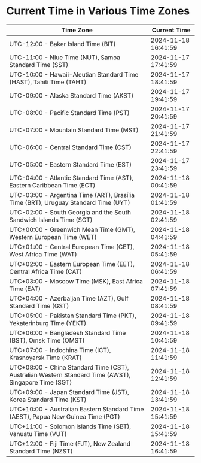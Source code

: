 # Current Time in Various Time Zones

| Time Zone | Current Time |
|-----------|--------------|
| UTC-12:00 - Baker Island Time (BIT) | 2024-11-18 16:41:59 |
| UTC-11:00 - Niue Time (NUT), Samoa Standard Time (SST) | 2024-11-17 17:41:59 |
| UTC-10:00 - Hawaii-Aleutian Standard Time (HAST), Tahiti Time (TAHT) | 2024-11-17 18:41:59 |
| UTC-09:00 - Alaska Standard Time (AKST) | 2024-11-17 19:41:59 |
| UTC-08:00 - Pacific Standard Time (PST) | 2024-11-17 20:41:59 |
| UTC-07:00 - Mountain Standard Time (MST) | 2024-11-17 21:41:59 |
| UTC-06:00 - Central Standard Time (CST) | 2024-11-17 22:41:59 |
| UTC-05:00 - Eastern Standard Time (EST) | 2024-11-17 23:41:59 |
| UTC-04:00 - Atlantic Standard Time (AST), Eastern Caribbean Time (ECT) | 2024-11-18 00:41:59 |
| UTC-03:00 - Argentina Time (ART), Brasília Time (BRT), Uruguay Standard Time (UYT) | 2024-11-18 01:41:59 |
| UTC-02:00 - South Georgia and the South Sandwich Islands Time (SGT) | 2024-11-18 02:41:59 |
| UTC±00:00 - Greenwich Mean Time (GMT), Western European Time (WET) | 2024-11-18 04:41:59 |
| UTC+01:00 - Central European Time (CET), West Africa Time (WAT) | 2024-11-18 05:41:59 |
| UTC+02:00 - Eastern European Time (EET), Central Africa Time (CAT) | 2024-11-18 06:41:59 |
| UTC+03:00 - Moscow Time (MSK), East Africa Time (EAT) | 2024-11-18 07:41:59 |
| UTC+04:00 - Azerbaijan Time (AZT), Gulf Standard Time (GST) | 2024-11-18 08:41:59 |
| UTC+05:00 - Pakistan Standard Time (PKT), Yekaterinburg Time (YEKT) | 2024-11-18 09:41:59 |
| UTC+06:00 - Bangladesh Standard Time (BST), Omsk Time (OMST) | 2024-11-18 10:41:59 |
| UTC+07:00 - Indochina Time (ICT), Krasnoyarsk Time (KRAT) | 2024-11-18 11:41:59 |
| UTC+08:00 - China Standard Time (CST), Australian Western Standard Time (AWST), Singapore Time (SGT) | 2024-11-18 12:41:59 |
| UTC+09:00 - Japan Standard Time (JST), Korea Standard Time (KST) | 2024-11-18 13:41:59 |
| UTC+10:00 - Australian Eastern Standard Time (AEST), Papua New Guinea Time (PGT) | 2024-11-18 15:41:59 |
| UTC+11:00 - Solomon Islands Time (SBT), Vanuatu Time (VUT) | 2024-11-18 15:41:59 |
| UTC+12:00 - Fiji Time (FJT), New Zealand Standard Time (NZST) | 2024-11-18 16:41:59 |
